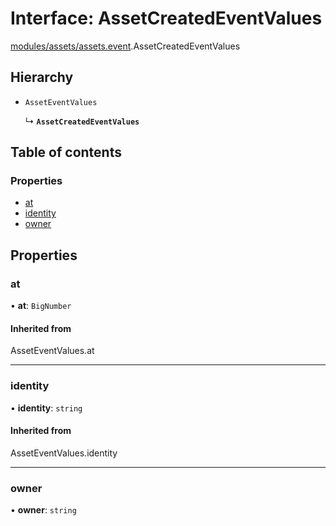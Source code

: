 # Interface: AssetCreatedEventValues

[modules/assets/assets.event](../modules/modules_assets_assets_event.md).AssetCreatedEventValues

## Hierarchy

- `AssetEventValues`

  ↳ **`AssetCreatedEventValues`**

## Table of contents

### Properties

- [at](modules_assets_assets_event.AssetCreatedEventValues.md#at)
- [identity](modules_assets_assets_event.AssetCreatedEventValues.md#identity)
- [owner](modules_assets_assets_event.AssetCreatedEventValues.md#owner)

## Properties

### at

• **at**: `BigNumber`

#### Inherited from

AssetEventValues.at

___

### identity

• **identity**: `string`

#### Inherited from

AssetEventValues.identity

___

### owner

• **owner**: `string`
